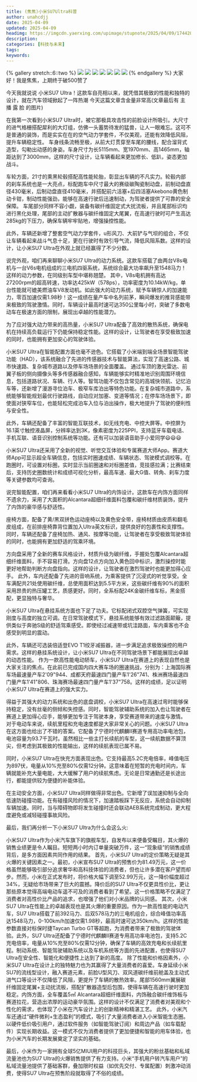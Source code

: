 ```yaml
---
title: (焦焦)小米SU7Ultra科普
author: unahcdjj
date: 2025-04-09
updated: 2025-04-09
headimg: https://imgcdn.yaerxing.com/upimage/stupnote/2025/04/09/1744204625_18217931_9433.jpg
description: 
categories: [科技与未来]
tags: 
keywords: 
---
```


{% gallery stretch::6::two %}
![](https://imgcdn.yaerxing.com/upimage/stupnote/2025/04/09/1744204625_18217931_9433.jpg)
![](https://imgcdn.yaerxing.com/upimage/stupnote/2025/04/09/1744204627_18217931_6696.jpg)
![](https://imgcdn.yaerxing.com/upimage/stupnote/2025/04/09/1744204628_18217931_3370.jpg)
![](https://imgcdn.yaerxing.com/upimage/stupnote/2025/04/09/1744204629_18217931_1602.jpg)
![](https://imgcdn.yaerxing.com/upimage/stupnote/2025/04/09/1744204631_18217931_4379.jpg)
![](https://imgcdn.yaerxing.com/upimage/stupnote/2025/04/09/1744204631_18217931_3482.jpg)
![](https://imgcdn.yaerxing.com/upimage/stupnote/2025/04/09/1744204632_18217931_7462.jpg)
{% endgallery %}
大家好！我是焦焦，上期终于破500赞了

今天我就说说 小米SU7 Ultra！这款车自亮相以来，就凭借其极致的性能和独特的设计，就在汽车领域掀起了一阵热潮 今天这篇文章含金量非常高(文章最后有 主 播 露 脸 的图片)

在我第一次看到小米SU7 Ultra时，被它那极具攻击性的前脸设计所吸引。大尺寸的进气格栅搭配犀利的大灯组，仿佛一头蓄势待发的猛兽，让人一眼难忘。这可不是普通的装饰，而是实实在在的空气动力学套件，不仅美观，还能有效降低风阻，提升车辆稳定性。
车身线条流畅至极，从前大灯贯穿至车尾的腰线，配合溜背式造型，勾勒出动感的身姿。车身尺寸为长5115mm、宽1970mm、高1465mm，轴距达到了3000mm，这样的尺寸设计，让车辆看起来更加修长、低趴，姿态更加战斗。

车轮方面，21寸的熏黑轮毂搭配高性能轮胎，彰显出车辆的不凡实力。轮毂内部的刹车系统也是一大亮点，标配跑车中尺寸最大的赛级碳陶瓷制动盘，前制动盘直径430毫米，后制动盘直径410毫米，并搭配前六活塞+后四活塞Akebono黄色制动卡钳，制动性能强劲，能够在高速行驶后迅速制动，为驾驶者提供了可靠的安全保障。
车尾部分同样不容小觑，装备有碳纤维固定式大扰流板，并且尾部标识均进行黑化处理，尾部的主动扩散器与碳纤维固定大尾翼，在高速行驶时可产生高达285kg的下压力，确保车辆牢牢贴地，增强操控性能。

此外，车辆还新增了整套空气动力学套件，u形风刀、大前铲与气坝的组合，不仅让车辆看起来战斗气息十足，更在行驶时有效引导气流，降低风阻系数。这样的设计，让小米SU7 Ultra在外观上就已经赢得了不少分数。

说完外观，咱们再来聊聊小米SU7 Ultra的动力系统。这款车搭载了由两台V8s电机与一台V6s电机组成的三电机四驱系统，系统综合最大功率飙升至1548马力！这样的动力参数，在同级别车型中堪称翘楚。
其中，V8s电机拥有高达27200rpm的超高转速，功率达425kW（578ps），功率密度为10.14kW/kg，单台性能就可媲美燃油车V8发动机。如此强大的动力系统，赋予车辆惊人的加速能力，零百加速仅需1.98秒！这一成绩在量产车中名列前茅，瞬间爆发的推背感能带来极致的驾驶激情。同时，车辆设计最高时速可达350公里每小时，突破了多数电动车在极速方面的限制，展现出卓越的性能潜力。

为了应对强大动力带来的高热量，小米SU7 Ultra配备了高效的散热系统，确保电机在持续高负载运行下仍能保持稳定性能。这样的设计，让驾驶者在享受极致加速的同时，也能拥有更加安心的驾驶体验。

小米SU7 Ultra在智能配置方面也毫不逊色。它搭载了小米端到端全场景智能驾驶功能（HAD），该系统融合了先进的传感器技术与智能算法，实现了高速公路、城市快速路、复杂城市道路以及停车场场景的全面覆盖。
通过车顶的激光雷达、前翼子板的侧向摄像头等多传感器融合感知，车辆能够实时精准地识别周围环境信息，包括道路状况、车辆、行人等。智驾功能不仅包含常见的高城快领航、记忆泊车等，还新增了漫游寻位泊车、极窄车库泊出等特色功能。在复杂城市道路中，系统能够智能规划最优行驶路线，自动应对加塞、变道等情况；在停车场场景下，即使面对狭窄车位，也能轻松完成泊车入位与泊出操作，极大地提升了驾驶的便利性与安全性。

此外，车辆还配备了丰富的智能互联技术，如无线充电、中控大屏等。中控屏为16.1英寸触控液晶屏，分辨率达到3K，像素密度为225PPI，支持蓝牙车载电话、手机互联、语音识别控制系统等功能。还有可以加装语音助手小爱同学😃😃😃

小米SU7 Ultra还采用了全新的视觉、听觉交互体验和专属赛道大师App。赛道大师App可显示超全车辆信息，包括实时圈速成绩、车辆状态、驾驶模式调校等。在跑圈时，可设置对标圈，实时显示当前圈速和对标圈差值，竞技感拉满；比赛结束后，支持历史圈数统计和成绩可视化分析，最高车速、最大G值、转角、刹车力度等关键参数均可查询。


说完智能配置，咱们再来看看小米SU7 Ultra的内饰设计。这款车在内饰方面同样不遗余力，采用了大面积的Alcantara超细纤维面料包覆和碳纤维材质装饰，提升了内饰的豪华感与舒适性。

座椅方面，配备了黄/黑双拼色运动座椅以及黄色安全带，座椅材质由皮质和翻毛皮组成，在前排座椅靠背位置加入Ultra英文标识，提供良好的包裹性和支撑性。同时，车辆还配备了座椅加热、通风、按摩等功能，让驾驶者在享受极致驾驶体验的同时，也能拥有更加舒适的驾乘环境。

方向盘采用了全新的赛车风格设计，材质升级为碳纤维，手握处包覆Alcantara超细纤维面料，手不容易打滑。方向盘12点方向加入黄色回中标识，激烈操控时能更好地帮助判断方向盘指向。这样的设计，让驾驶者在激烈驾驶时也能更加得心应手。
此外，车内还配备了先进的音响系统，为乘客提供了沉浸式的听觉享受。全车满配共21处使用碳纤维，总使用面积达到5.5平方米，这些碳纤维有90%的面积采用昂贵的热压罐工艺，质感更好。同时，全系标配24K金碳纤维车标，黑金搭配，更显独特与奢华。

小米SU7 Ultra在悬挂系统方面也下足了功夫。它标配闭式双腔空气弹簧，可实现刚度与高度的独立可调。在日常驾驶模式下，悬挂系统能够有效过滤路面颠簸，提供类似于奔驰S级的舒适驾乘感受。即使经过减速带或坑洼路面，车内乘客也不会感受到明显的震动。

此外，车辆还可选装倍适登EVO T1绞牙减振器，进一步满足追求极致操控的用户需求。这样的悬挂系统设计，让小米SU7 Ultra在不同驾驶场景下都能展现出卓越的动态性能。
作为一款高性能电动轿车，小米SU7 Ultra在赛道上的表现自然也是大家关注的焦点。在此前已完成国内四大赛车场的圈速挑战，分别为：上海国际赛车场最速量产车2'09"944、成都天府最速四门量产车1'26"741、株洲赛场最速四门量产车1'41"806、珠海赛场最速四门量产车1'37"758。这样的成绩，足以证明小米SU7 Ultra在赛道上的强大实力。

得益于其强大的动力系统和出色的底盘调校，小米SU7 Ultra在高速过弯时能够保持稳定，没有丝毫的侧倾和失控感。同时，智能驾驶辅助系统的加入也让驾驶者在赛道上更加得心应手，能够更加专注于驾驶本身，享受赛道带来的速度与激情。
对于电动车来说，续航里程和充电速度都是大家非常关心的问题。小米SU7 Ultra在这方面也给出了不错的答案。它配备了宁德时代麒麟Ⅱ赛道专用高功率电池包，电池容量为93.7千瓦时。虽然相比一些主打长续航的车型，这一续航数据不算顶尖，但考虑到其极致的性能输出，这样的续航表现已属不易。

同时，小米SU7 Ultra在快充方面表现出色。它支持最高5.2C充电倍率，峰值电压为897伏，电量从10%充至80%仅需12分钟。这意味着在短暂的充电时间内，车辆就能补充大量电能，大大缓解了用户的续航焦虑。无论是日常通勤还是长途出行，都能提供较为便捷的补能体验。

在主动安全方面，小米SU7 Ultra同样做得非常出色。它新增了误加速抑制与全向低速防碰撞功能。在有碰撞风险的情况下，加速踏板踩下无反应，系统会自动抑制车辆加速。同时，当与障碍物即将发生碰撞时还会联动AEB系统完成制动，更大程度避免或减轻碰撞事故风险。

最后，我们再分析一下小米SU7 Ultra为什么会这么火:

小米SU7 Ultra作为小米汽车旗下的旗舰车型，自发布以来便备受瞩目，其火爆的销售业绩更是令人瞩目。短短两小时内订单量突破万件，这一“现象级”的销售成绩背后，是多方面因素共同作用的结果。
首先，小米SU7 Ultra的定价策略无疑是其火爆的关键因素之一。最初，小米宣布SU7 Ultra的预售价为81.49万元，这一价格虽然能够吸引部分追求奢华和高科技体验的消费者，但也让许多潜在客户望而却步。然而，小米在正式发布时，将价格大幅下调至52.99万元，这一降价幅度超过34%，无疑给市场带来了巨大的震撼。降价后的SU7 Ultra不仅更具性价比，更让那些原本觉得高端电动车遥不可及的消费者看到了希望。这一价格策略不仅满足了消费者对高性价比产品的追求，也增强了他们对小米品牌的认同感。
其次，小米SU7 Ultra在性能上的卓越表现也是其火爆的重要原因。作为一款高性能的电动汽车，SU7 Ultra搭载了前392马力、后双578马力的三电机组合，综合峰值功率高达1548马力，0-100km/h加速仅需1.98秒，最高时速可达350km/h。这样的性能参数直接对标保时捷Taycan Turbo GT等超跑，为消费者带来了极致的驾驶体验。此外，SU7 Ultra还配备了宁德时代麒麟II赛道专用高功率电池包，支持5.2C充电倍率，电量从10%充至80%仅需12分钟，确保了车辆的高效充电和长续航里程。制动系统、智能驾驶辅助系统以及车机系统等方面的先进配置，也使得SU7 Ultra在安全性、智能化和便捷性上达到了新的高度。
除了性能和价格因素外，小米SU7 Ultra在设计上的独特魅力也为其赢得了大量消费者的喜爱。车身延续小米SU7的流线型设计，融入赛道元素，前脸U型风刀、双风道碳纤维前舱盖及主动式进气口等设计不仅降低了风阻，更提升了车辆的散热效率。尾部1560mm翼展碳纤维固定尾翼+主动扰流板，搭配扩散器造型后包围，使得车辆在高速行驶时更加稳定。内饰方面，全车覆盖5㎡ Alcantara超细纤维面料，内饰融合碳纤维饰板与赛道拉花，营造出浓厚的运动豪华氛围。这样的设计不仅满足了消费者对美观和个性化的需求，也体现了小米在汽车设计上的创新精神和精湛工艺。
此外，小米汽车还通过“硬件微利+生态盈利”的模式，吸引了大量消费者进入小米智能生态圈。以硬件低价吸引用户，通过软件服务（如智能驾驶订阅）和周边产品（如车载配件）实现长期收益。这一模式不仅为消费者提供了更加便捷和智能的用车体验，也为小米汽车的长期发展奠定了坚实的基础。

最后，小米作为一家拥有全球5亿MIUI用户的科技巨头，其强大的粉丝基础和私域流量池也为SU7 Ultra的火爆销售提供了有力支持。小米“手机用户转汽车用户”的私域流量池提供了基础客群，叠加限时权益（如优先交付、专属配置）刺激冲动消费，使得SU7 Ultra在预售阶段就取得了不俗的成绩。
